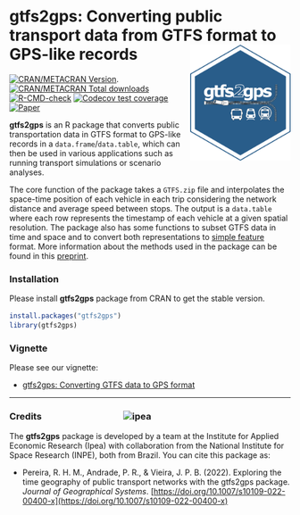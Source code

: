 # gtfs2gps: Converting public transport data from GTFS format to GPS-like records <img align="right" src="man/figures/logo.png" alt="logo" width="180"> 

[![CRAN/METACRAN Version](https://www.r-pkg.org/badges/version/gtfs2gps)](https://CRAN.R-project.org/package=gtfs2gps).[![CRAN/METACRAN Total downloads](http://cranlogs.r-pkg.org/badges/grand-total/gtfs2gps?color=blue)](https://CRAN.R-project.org/package=gtfs2gps)
[![R-CMD-check](https://github.com/ipeaGIT/gtfs2gps/workflows/R-CMD-check/badge.svg)](https://github.com/ipeaGIT/gtfs2gps/actions)
[![Codecov test coverage](https://codecov.io/gh/ipeaGIT/gtfs2gps/branch/master/graph/badge.svg)](https://codecov.io/gh/ipeaGIT/gtfs2gps?branch=master)
[![Paper](https://img.shields.io/badge/DOI-10.1007%2Fs10109--022--00400--x-blue)](https://link.springer.com/article/10.1007/s10109-022-00400-x)


**gtfs2gps** is an R package that converts public transportation data in GTFS format to GPS-like records in a `data.frame`/`data.table`, which can then be used in various applications such as running transport simulations or scenario analyses. 

The core function of the package takes a `GTFS.zip` file and interpolates the space-time position of each vehicle in each trip considering the network distance and average speed between stops. The output is a `data.table` where each row represents the timestamp of each vehicle at a given spatial resolution. The package also has some functions to subset GTFS data in time and space and to convert both representations to [simple feature](https://CRAN.R-project.org/package=sf) format. More information about the methods used in the package can be found in this [preprint](https://osf.io/preprints/socarxiv/qydr6/).

### Installation

Please install **gtfs2gps** package from CRAN to get the stable version.

``` r
install.packages("gtfs2gps")
library(gtfs2gps)
```

### Vignette

Please see our vignette:

* [gtfs2gps: Converting GTFS data to GPS format](https://ipeagit.github.io/gtfs2gps/articles/intro_to_gtfs2gps.html)



-----

### Credits <img align="right" src="man/figures/ipea_logo.png" alt="ipea" width="300">

The **gtfs2gps** package is developed by a team at the Institute for Applied Economic Research (Ipea) with collaboration from the National Institute for Space Research (INPE), both from Brazil. You can cite this package as:

- Pereira, R. H. M., Andrade, P. R., & Vieira, J. P. B. (2022). Exploring the time geography of public transport networks with the gtfs2gps package. *Journal of Geographical Systems*. [https://doi.org/10.1007/s10109-022-00400-x](https://doi.org/10.1007/s10109-022-00400-x)



